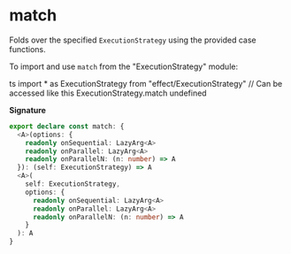 # match

Folds over the specified `ExecutionStrategy` using the provided case
functions.

To import and use `match` from the "ExecutionStrategy" module:

ts
import \* as ExecutionStrategy from "effect/ExecutionStrategy"
// Can be accessed like this
ExecutionStrategy.match
undefined

**Signature**

```ts
export declare const match: {
  <A>(options: {
    readonly onSequential: LazyArg<A>
    readonly onParallel: LazyArg<A>
    readonly onParallelN: (n: number) => A
  }): (self: ExecutionStrategy) => A
  <A>(
    self: ExecutionStrategy,
    options: {
      readonly onSequential: LazyArg<A>
      readonly onParallel: LazyArg<A>
      readonly onParallelN: (n: number) => A
    }
  ): A
}
```
